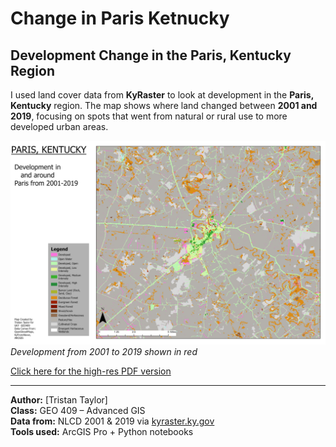 # Change in Paris Ketnucky

## Development Change in the Paris, Kentucky Region

I used land cover data from **KyRaster** to look at development in the **Paris, Kentucky** region. The map shows where land changed between **2001 and 2019**, focusing on spots that went from natural or rural use to more developed urban areas.

![Map showing development change in Paris, KY](Paris_KY_JPEG.jpg)  
_Development from 2001 to 2019 shown in red_

[Click here for the high-res PDF version](Paris_KY_PDF.pdf)

---

**Author:** [Tristan Taylor]  
**Class:** GEO 409 – Advanced GIS  
**Data from:** NLCD 2001 & 2019 via [kyraster.ky.gov](https://kyraster.ky.gov)  
**Tools used:** ArcGIS Pro + Python notebooks
